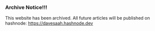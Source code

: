 ### Archive Notice!!!

This website has been archived. All future articles will be published on hashnode: https://davesaah.hashnode.dev

